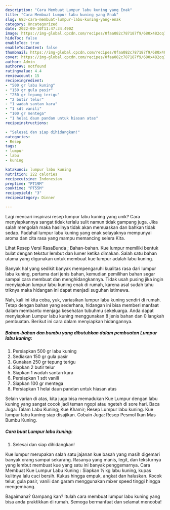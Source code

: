 ```yaml
---
description: "Cara Membuat Lumpur labu kuning yang Enak"
title: "Cara Membuat Lumpur labu kuning yang Enak"
slug: 683-cara-membuat-lumpur-labu-kuning-yang-enak
category: Uncategorized
date: 2022-09-10T11:47:34.490Z
image: https://img-global.cpcdn.com/recipes/0faa082c787187f9/680x482cq70/lumpur-labu-kuning-foto-resep-utama.jpg
hideToc: false
enableToc: true
enableTocContent: false
thumbnail: https://img-global.cpcdn.com/recipes/0faa082c787187f9/680x482cq70/lumpur-labu-kuning-foto-resep-utama.jpg
cover: https://img-global.cpcdn.com/recipes/0faa082c787187f9/680x482cq70/lumpur-labu-kuning-foto-resep-utama.jpg
author: Admin
authorAv: notfound
ratingvalue: 4.4
reviewcount: 15
recipeingredient:
- "500 gr labu kuning"
- "150 gr gula pasir"
- "250 gr tepung terigu"
- "2 butir telur"
- "1 wadah santan kara"
- "1 sdt vanili"
- "100 gr mentega"
- "1 helai daun pandan untuk hiasan atas"
recipeinstructions:

- "Selesai dan siap dihidangkan!"
categories:
- Resep
tags:
- lumpur
- labu
- kuning

katakunci: lumpur labu kuning 
nutrition: 222 calories
recipecuisine: Indonesian
preptime: "PT19M"
cooktime: "PT55M"
recipeyield: "3"
recipecategory: Dinner

---
```





Lagi mencari inspirasi resep lumpur labu kuning yang unik? Cara menyiapkannya sangat tidak terlalu sulit namun tidak gampang juga. Jika salah mengolah maka hasilnya tidak akan memuaskan dan bahkan tidak sedap. Padahal lumpur labu kuning yang enak selayaknya mempunyai aroma dan cita rasa yang mampu memancing selera Kita.





Lihat Resep Versi RasaBunda ; Bahan-bahan. Kue lumpur memiliki bentuk bulat dengan tekstur lembut dan lumer ketika dimakan. Salah satu bahan utama yang digunakan untuk membuat kue lumpur adalah labu kuning.

Banyak hal yang sedikit banyak mempengaruhi kualitas rasa dari lumpur labu kuning, pertama dari jenis bahan, kemudian pemilihan bahan segar sampai cara membuat dan menghidangkannya. Tidak usah pusing jika ingin menyiapkan lumpur labu kuning enak di rumah, karena asal sudah tahu triknya maka hidangan ini dapat menjadi suguhan istimewa.






Nah, kali ini kita coba, yuk, variasikan lumpur labu kuning sendiri di rumah. Tetap dengan bahan yang sederhana, hidangan ini bisa memberi manfaat dalam membantu menjaga kesehatan tubuhmu sekeluarga. Anda dapat menyiapkan Lumpur labu kuning menggunakan 8 jenis bahan dan 0 langkah pembuatan. Berikut ini cara dalam menyiapkan hidangannya.

<!--inarticleads1-->

##### Bahan-bahan dan bumbu yang dibutuhkan dalam pembuatan Lumpur labu kuning:

1. Persiapkan 500 gr labu kuning
1. Sediakan 150 gr gula pasir
1. Gunakan 250 gr tepung terigu
1. Siapkan 2 butir telur
1. Siapkan 1 wadah santan kara
1. Persiapkan 1 sdt vanili
1. Siapkan 100 gr mentega
1. Persiapkan 1 helai daun pandan untuk hiasan atas


Selain varian di atas, kita juga bisa memadukan Kue Lumpur dengan labu kuning yang sangat cocok jadi teman ngopi atau ngeteh di sore hari. Baca Juga: Talam Labu Kuning; Kue Khamir; Resep Lumpur labu kuning. Kue lumpur labu kuning siap disajikan. Cobain Juga: Resep Pesmol Ikan Mas Bumbu Kuning. 

<!--inarticleads2-->

##### Cara buat Lumpur labu kuning:


1. Selesai dan siap dihidangkan!

Kue lumpur merupakan salah satu jajanan kue basah yang masih digemari banyak orang sampai sekarang. Rasanya yang manis, legit, dan teksturnya yang lembut membuat kue yang satu ini banyak penggemarnya. Cara Membuat Kue Lumpur Labu Kuning : Siapkan ½ kg labu kuning, kupas kulitnya lalu cuci bersih. Kukus hingga empuk, angkat dan haluskan. Kocok telur, gula pasir, vanili dan garam menggunakan mixer speed tinggi hingga mengembang. 

Bagaimana? Gampang kan? Itulah cara membuat lumpur labu kuning yang bisa anda praktikkan di rumah. Semoga bermanfaat dan selamat mencoba!
